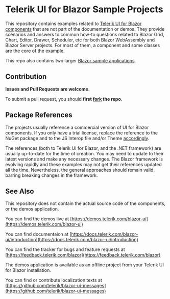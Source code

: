 # Telerik UI for Blazor Sample Projects

This repository contains examples related to [Telerik UI for Blazor components](https://www.telerik.com/blazor-ui) that are not part of the documentation or demos. They provide scenarios and answers to common how-to questions related to Blazor Grid, Chart, Editor, Drawer, Scheduler, etc for both Blazor WebAssembly and Blazor Server projects. For most of them, a component and some classes are the core of the example.

This repo also contains two larger [Blazor sample applications](sample-applications).

## Contribution

**Issues and Pull Requests are welcome.** 

To submit a pull request, you should **first [fork](https://docs.github.com/en/free-pro-team@latest/github/getting-started-with-github/fork-a-repo) the repo**.

## Package References

The projects usually reference a commercial version of UI for Blazor components. If you only have a trial license, replace the reference to the NuGet package and to the JS Interop file and/or Theme [accordingly](https://docs.telerik.com/blazor-ui/getting-started/what-you-need).

The references (both to Telerik UI for Blazor, and the .NET framework) are usually up-to-date for the time of creation. You may need to update to their latest versions and make any necessary changes. The Blazor framework is evolving rapidly and these examples may not get their references updated all the time. Nevertheless, the general approaches should remain valid, barring breaking changes in the framework.

## See Also

This repository does not contain the actual source code of the components, or the demos application.

You can find the demos live at [https://demos.telerik.com/blazor-ui](https://demos.telerik.com/blazor-ui)

You can find documentaion at [https://docs.telerik.com/blazor-ui/introduction](https://docs.telerik.com/blazor-ui/introduction)

You can find the tracker for bugs and feature requests at [https://feedback.telerik.com/blazor](https://feedback.telerik.com/blazor)

The demos application is available as an offline project from your Telerik UI for Blazor installation.

You can find or contribute localization texts at [https://github.com/telerik/blazor-ui-messages](https://github.com/telerik/blazor-ui-messages)
